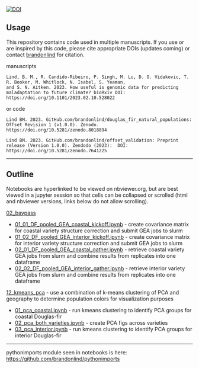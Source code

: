 [![DOI](https://zenodo.org/badge/651143319.svg)](https://zenodo.org/badge/latestdoi/651143319)

## Usage

This repository contains code used in multiple manuscripts. If you use or are inspired by this code, please cite appropriate DOIs (updates coming) or contact [brandonlind](https://github.com/brandonlind) for citation.

manuscripts
```
Lind, B. M., R. Candido-Ribeiro, P. Singh, M. Lu, D. O. Vidakovic, T. R. Booker, M. Whitlock, N. Isabel, S. Yeaman,
and S. N. Aitken. 2023. How useful is genomic data for predicting  maladaptation to future climate? bioRxiv DOI: https://doi.org/10.1101/2023.02.10.528022
```

or code
```
Lind BM. 2023. GitHub.com/brandonlind/douglas_fir_natural_populations: Offset Revision 1 (v1.0.0). Zenodo. https://doi.org/10.5281/zenodo.8018894

Lind BM. 2023. GitHub.com/brandonlind/offset_validation: Preprint release (Version 1.0.0). Zendodo (2023):  DOI: https://doi.org/10.5281/zenodo.7641225
```
 

---

## Outline

Notebooks are hyperlinked to be viewed on nbviewer.org, but are best viewed in a jupyter session so that cells can be collapsed or scrolled (html and nbviewer versions, links below do not allow scrolling).

[02_baypass](https://nbviewer.org/github/brandonlind/douglas_fir_natural_populations/tree/main/02_baypass/)
- [01_01_DF_pooled_GEA_coastal_kickoff.ipynb](https://nbviewer.org/github/brandonlind/douglas_fir_natural_populations/blob/main/02_baypass/01_01_DF_pooled_GEA_coastal_kickoff.ipynb) - create covariance matrix for coastal variety structure correction and submit GEA jobs to slurm
- [01_02_DF_pooled_GEA_interior_kickoff.ipynb](https://nbviewer.org/github/brandonlind/douglas_fir_natural_populations/blob/main/02_baypass/01_02_DF_pooled_GEA_interior_kickoff.ipynb) - create covariance matrix for interior variety structure correction and submit GEA jobs to slurm
- [02_01_DF_pooled_GEA_coastal_gather.ipynb](https://nbviewer.org/github/brandonlind/douglas_fir_natural_populations/blob/main/02_baypass/02_01_DF_pooled_GEA_coastal_gather.ipynb) - retrieve coastal variety GEA jobs from slurm and combine results from replicates into one dataframe
- [02_02_DF_pooled_GEA_interior_gather.ipynb](https://nbviewer.org/github/brandonlind/douglas_fir_natural_populations/blob/main/02_baypass/02_02_DF_pooled_GEA_interior_gather.ipynb) - retrieve interior variety GEA jobs from slurm and combine results from replicates into one dataframe

[12_kmeans_pca](https://nbviewer.org/github/brandonlind/douglas_fir_natural_populations/tree/main/12_kmeans_pca/) - use a combination of k-means clustering of PCA and geography to determine population colors for visualization purposes
- [01_pca_coastal.ipynb](https://nbviewer.org/github/brandonlind/douglas_fir_natural_populations/blob/main/12_kmeans_pca/01_pca_coastal.ipynb) - run kmeans clustering to identify PCA groups for coastal Douglas-fir
- [02_pca_both_varieties.ipynb](https://nbviewer.org/github/brandonlind/douglas_fir_natural_populations/blob/main/12_kmeans_pca/02_pca_both_varieties.ipynb) - create PCA figs across varieties
- [03_pca_interior.ipynb](https://nbviewer.org/github/brandonlind/douglas_fir_natural_populations/blob/main/12_kmeans_pca/03_pca_interior.ipynb) - run kmeans clustering to identify PCA groups for interior Douglas-fir

---

pythonimports module seen in notebooks is here: https://github.com/brandonlind/pythonimports
